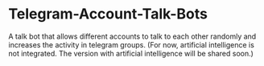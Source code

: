 # Telegram-Account-Talk-Bots
A talk bot that allows different accounts to talk to each other randomly and increases the activity in telegram groups. (For now, artificial intelligence is not integrated. The version with artificial intelligence will be shared soon.)
